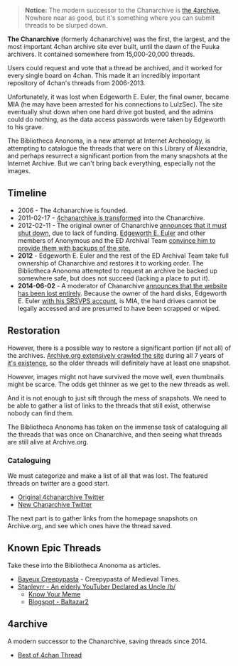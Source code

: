 > **Notice:** The modern successor to the Chanarchive is [the 4archive.](http://4archive.org) Nowhere near as good, but it's something where you can submit threads to be slurped down.

**The Chanarchive** (formerly 4chanarchive) was the first, the largest, and the most important 4chan archive site ever built, until the dawn of the Fuuka archivers. It contained somewhere from 15,000-20,000 threads.

Users could request and vote that a thread be archived, and it worked for every single board on 4chan. This made it an incredibly important repository of 4chan's threads from 2006-2013.

Unfortunately, it was lost when Edgeworth E. Euler, the final owner, became MIA (he may have been arrested for his connections to LulzSec). The site eventually shut down when one hard drive got busted, and the admins could do nothing, as the data access passwords were taken by Edgeworth to his grave.  

The Bibliotheca Anonoma, in a new attempt at Internet Archeology, is attempting to catalogue the threads that were on this Library of Alexandria, and perhaps resurrect a significant portion from the many snapshots at the Internet Archive. But we can't bring back everything, especially not the images.

## Timeline

* 2006 - The 4chanarchive is founded.
* 2011-02-17 - [4chanarchive is transformed](https://web.archive.org/web/20120511204219/http://4chanarchive.org/) into the Chanarchive.
* 2012-02-11 - The original owner of Chanarchive [announces that it must shut down](http://imgur.com/zd0Pj), due to lack of funding. [Edgeworth E. Euler](http://www.reddit.com/r/4chan/comments/12iptp/4chanarchive_and_chanarchiveorg_is_dead/) and other members of Anonymous and the ED Archival Team [convince him to provide them with backups of the site.](https://archive.moe/q/thread/264159/#q264667)
* **2012** - Edgeworth E. Euler and the rest of the ED Archival Team take full ownership of Chanarchive and restores it to working order. The Bibliotheca Anonoma attempted to request an archive be backed up somewhere safe, but does not succeed (lacking a place to put it).
* **2014-06-02** - A moderator of Chanarchive [announces that the website has been lost entirely](https://www.facebook.com/chanarchive/posts/865975716765277). Because the owner of the hard disks, Edgeworth E. Euler [with his SRSVPS account](http://www.ripoffreport.com/r/srsvpscom/internet/srsvpscom-A-letter-forwarded-to-me-from-Sweden-Dedicated-indicates-Encyclopedia-Dramatica-904557), is MIA, the hard drives cannot be legally accessed and are presumed to have been scrapped or wiped.

## Restoration

However, there is a possible way to restore a significant portion (if not all) of the archives. [Archive.org extensively crawled the site](https://web.archive.org/web/20120511204219/http://4chanarchive.org/) during all 7 years of [it's existence](https://web.archive.org/web/20120328160130/http://chanarchive.org/4chan/), so the older threads will definitely have at least one snapshot. 

However, images might not have survived the move well, even thumbnails might be scarce. The odds get thinner as we get to the new threads as well.

And it is not enough to just sift through the mess of snapshots. We need to be able to gather a list of links to the threads that still exist, otherwise nobody can find them.

The Bibliotheca Anonoma has taken on the immense task of cataloguing all the threads that was once on Chanarchive, and then seeing what threads are still alive at Archive.org.

### Cataloguing

We must categorize and make a list of all that was lost. The featured threads on twitter are a good start.

* [Original 4chanarchive Twitter](https://twitter.com/fourchanarchive)
* [New Chanarchive Twitter](https://twitter.com/chanarchive)

The next part is to gather links from the homepage snapshots on Archive.org, and see which ones have the thread saved.

## Known Epic Threads

Take these into the Bibliotheca Anonoma as articles.

* [Bayeux Creepypasta](https://web.archive.org/web/20100613041710/http://4chanarchive.org/brchive/dspl_thread.php5?thread_id=4216791&x=Moar+Bayeux+Creepypasta) - Creepypasta of Medieval Times.
* [Stanleyrr - An elderly YouTuber Declared as Uncle /b/](https://web.archive.org/web/20120208160451/http://www.chanarchive.org/4chan/b/35665/so-you-wanna-change-the-world-we-do-it-one-view-at-a-time-www-youtube-com-user-stanleyrr)
  * [Know Your Meme](http://knowyourmeme.com/memes/uncle-b)
  * [Blogspot - Baltazar2](http://baltazar2.blogspot.com/)

## 4archive

A modern successor to the Chanarchive, saving threads since 2014.

* [Best of 4chan Thread](http://www.4archive.org/b/thread/581131414)